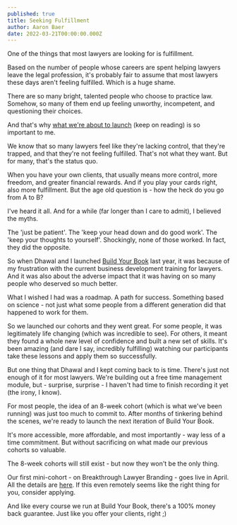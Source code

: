 ```yaml
---
published: true
title: Seeking Fulfillment
author: Aaron Baer
date: 2022-03-21T00:00:00.000Z
---
```

One of the things that most lawyers are looking for is fulfillment.

Based on the number of people whose careers are spent helping lawyers leave the legal profession, it's probably fair to assume that most lawyers these days aren't feeling fulfilled. Which is a huge shame.

There are so many bright, talented people who choose to practice law. Somehow, so many of them end up feeling unworthy, incompetent, and questioning their choices.

And that's why [what we're about to launch](https://maven.com/build-your-book) (keep on reading) is so important to me.

We know that so many lawyers feel like they're lacking control, that they're trapped, and that they're not feeling fulfilled. That's not what they want. But for many, that's the status quo.

When you have your own clients, that usually means more control, more freedom, and greater financial rewards. And if you play your cards right, also more fulfillment. But the age old question is - how the heck do you go from A to B?

I've heard it all. And for a while (far longer than I care to admit), I believed the myths.

The 'just be patient'. The 'keep your head down and do good work'. The 'keep your thoughts to yourself'. Shockingly, none of those worked. In fact, they did the opposite.

So when Dhawal and I launched [Build Your Book](https://buildyourbook.org/) last year, it was because of my frustration with the current business development training for lawyers. And it was also about the adverse impact that it was having on so many people who deserved so much better.

What I wished I had was a roadmap. A path for success. Something based on science - not just what some people from a different generation did that happened to work for them.

So we launched our cohorts and they went great. For some people, it was legitimately life changing (which was incredible to see). For others, it meant they found a whole new level of confidence and built a new set of skills. It's been amazing (and dare I say, incredibly fulfilling) watching our participants take these lessons and apply them so successfully.

But one thing that Dhawal and I kept coming back to is time. There's just not enough of it for most lawyers. We're building out a free time management module, but - surprise, surprise - I haven't had time to finish recording it yet (the irony, I know).

For most people, the idea of an 8-week cohort (which is what we've been running) was just too much to commit to. After months of tinkering behind the scenes, we're ready to launch the next iteration of Build Your Book.

It's more accessible, more affordable, and most importantly - way less of a time commitment. But without sacrificing on what made our previous cohorts so valuable.

The 8-week cohorts will still exist - but now they won't be the only thing.

Our first mini-cohort - on Breakthrough Lawyer Branding - goes live in April. All the details are [here](https://maven.com/build-your-book). If this even remotely seems like the right thing for you, consider applying.

And like every course we run at Build Your Book, there's a 100% money back guarantee. Just like you offer your clients, right ;)
